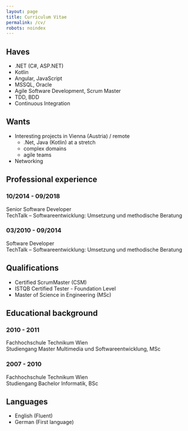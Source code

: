 ```yaml
---
layout: page
title: Curriculum Vitae
permalink: /cv/
robots: noindex
---
```

## Haves
 - .NET (C#, ASP.NET)
 - Kotlin
 - Angular, JavaScript
 - MSSQL, Oracle
 - Agile Software Development, Scrum Master
 - TDD, BDD
 - Continuous Integration
 
## Wants
 - Interesting projects in Vienna (Austria) / remote
   - .Net, Java (Kotlin) at a stretch
   - complex domains
   - agile teams
 - Networking

## Professional experience

### 10/2014 - 09/2018
Senior Software Developer<br />
TechTalk – Softwareentwicklung: Umsetzung und methodische Beratung

### 03/2010 - 09/2014
Software Developer<br />
TechTalk – Softwareentwicklung: Umsetzung und methodische Beratung

## Qualifications
 - Certified ScrumMaster (CSM)
 - ISTQB Certified Tester - Foundation Level
 - Master of Science in Engineering (MSc)

## Educational background

### 2010 - 2011
Fachhochschule Technikum Wien<br />
Studiengang Master Multimedia und Softwareentwicklung, MSc

### 2007 - 2010
Fachhochschule Technikum Wien<br />
Studiengang Bachelor Informatik, BSc

## Languages
 - English (Fluent)
 - German (First language)